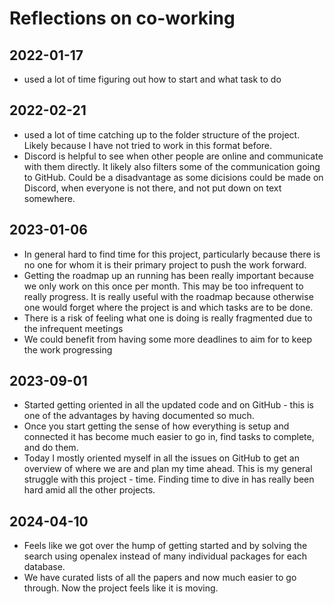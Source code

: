 # Reflections on co-working

## 2022-01-17

-   used a lot of time figuring out how to start and what task to do

## 2022-02-21

-   used a lot of time catching up to the folder structure of the
    project. Likely because I have not tried to work in this format
    before.
-   Discord is helpful to see when other people are online and
    communicate with them directly. It likely also filters some of the
    communication going to GitHub. Could be a disadvantage as some
    dicisions could be made on Discord, when everyone is not there, and
    not put down on text somewhere.

## 2023-01-06

-   In general hard to find time for this project, particularly because
    there is no one for whom it is their primary project to push the
    work forward.
-   Getting the roadmap up an running has been really important because
    we only work on this once per month. This may be too infrequent to
    really progress. It is really useful with the roadmap because
    otherwise one would forget where the project is and which tasks are
    to be done.
-   There is a risk of feeling what one is doing is really fragmented
    due to the infrequent meetings
-   We could benefit from having some more deadlines to aim for to keep
    the work progressing

## 2023-09-01

-   Started getting oriented in all the updated code and on GitHub -
    this is one of the advantages by having documented so much.
-   Once you start getting the sense of how everything is setup and
    connected it has become much easier to go in, find tasks to
    complete, and do them.
-   Today I mostly oriented myself in all the issues on GitHub to get an
    overview of where we are and plan my time ahead. This is my general
    struggle with this project - time. Finding time to dive in has
    really been hard amid all the other projects.

## 2024-04-10

-   Feels like we got over the hump of getting started and by solving
    the search using openalex instead of many individual packages for
    each database.
-   We have curated lists of all the papers and now much easier to go
    through. Now the project feels like it is moving.
